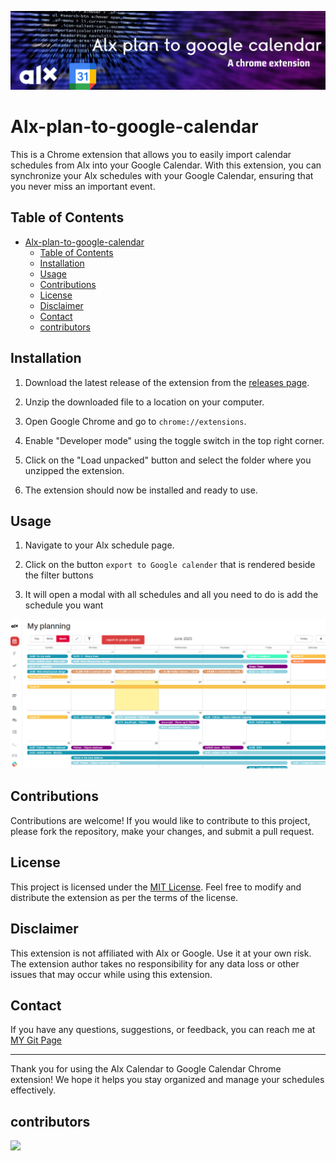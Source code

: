 ![banner](images/banner.png)
# Alx-plan-to-google-calendar
This is a Chrome extension that allows you to easily import calendar schedules from Alx into your Google Calendar. With this extension, you can synchronize your Alx schedules with your Google Calendar, ensuring that you never miss an important event.

## Table of Contents
- [Alx-plan-to-google-calendar](#alx-plan-to-google-calendar)
  - [Table of Contents](#table-of-contents)
  - [Installation](#installation)
  - [Usage](#usage)
  - [Contributions](#contributions)
  - [License](#license)
  - [Disclaimer](#disclaimer)
  - [Contact](#contact)
  - [contributors](#contributors)

## Installation

1. Download the latest release of the extension from the [releases page](https://github.com/MelakuDemeke/Alx-plan-to-google-calendar/releases).

2. Unzip the downloaded file to a location on your computer.

3. Open Google Chrome and go to `chrome://extensions`.

4. Enable "Developer mode" using the toggle switch in the top right corner.

5. Click on the "Load unpacked" button and select the folder where you unzipped the extension.

6. The extension should now be installed and ready to use.

## Usage

1. Navigate to your Alx schedule page.

2. Click on the button `export to Google calender` that is rendered beside the filter buttons

3. It will open a modal with all schedules and all you need to do is add the schedule you want

![banner](images/alx-to-google.gif)


## Contributions

Contributions are welcome! If you would like to contribute to this project, please fork the repository, make your changes, and submit a pull request.

## License

This project is licensed under the [MIT License](LICENSE). Feel free to modify and distribute the extension as per the terms of the license.

## Disclaimer

This extension is not affiliated with Alx or Google. Use it at your own risk. The extension author takes no responsibility for any data loss or other issues that may occur while using this extension.

## Contact

If you have any questions, suggestions, or feedback, you can reach me at [MY Git Page](https://github.com/MelakuDemeke)

---

Thank you for using the Alx Calendar to Google Calendar Chrome extension! We hope it helps you stay organized and manage your schedules effectively.

## contributors
<a href="https://github.com/MelakuDemeke/Alx-plan-to-google-calendar/graphs/contributors">
  <img src="https://contrib.rocks/image?repo=MelakuDemeke/Alx-plan-to-google-calendar" />
</a>
